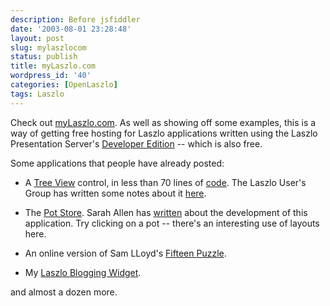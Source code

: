 ```yaml
---
description: Before jsfiddler
date: '2003-08-01 23:28:48'
layout: post
slug: mylaszlocom
status: publish
title: myLaszlo.com
wordpress_id: '40'
categories: [OpenLaszlo]
tags: Laszlo
---
```


Check out [myLaszlo.com](http://www.mylaszlo.com).  As well as showing off some examples, this is a way of getting free hosting for Laszlo applications written using the Laszlo Presentation Server's [Developer Edition](http://www.laszlosystems.com/developers/) -- which is also free.

Some applications that people have already posted:

* A [Tree View](http://www.ultrasaurus.com/sarahblog/archives/000054.html) control, in less than 70 lines of [code](http://mylaszlo.com/lps-v1/viewer/viewer.jsp?file=/max/treecontrol/treecontrol.lzx).  The Laszlo User's Group has written some notes about it [here](http://www.laszlouser.org/page.cfm?doc=Aug%205%202003&wikiid;=1944).

* The [Pot Store](http://mylaszlo.com/lps-v1/pablo/store/store.lzx).  Sarah Allen has [written](http://www.ultrasaurus.com/sarahblog/archives/000053.html) about the development of this application.  Try clicking on a pot -- there's an interesting use of layouts here.

* An online version of Sam LLoyd's [Fifteen Puzzle](http://mylaszlo.com/lps-v1/bazan/14-15Problem_improved/14-15Problem_improved.lzx).

* My [Laszlo Blogging Widget](/archives/2003/08/laszlo_blogging_widget.html).

and almost a dozen more.
